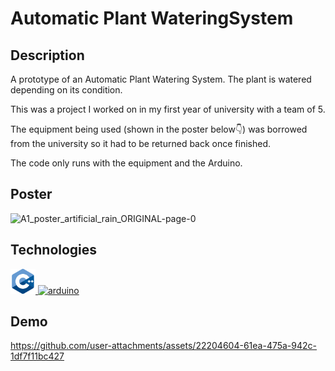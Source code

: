 # Automatic Plant WateringSystem

<h2>Description</h2>
<p>A prototype of an Automatic Plant Watering System. The plant is watered depending on its condition.</p>
<p>This was a project I worked on in my first year of university with a team of 5.</p>
<p>The equipment being used (shown in the poster below👇) was borrowed from the university so it had to be returned back once finished.</p>
<p>The code only runs with the equipment and the Arduino.</p>

<h2>Poster</h2>

![A1_poster_artificial_rain_ORIGINAL-page-0](https://github.com/user-attachments/assets/823f46e6-bc22-4a99-af4d-904f507054dd)

<h2>Technologies</h2>

<a href="https://www.w3schools.com/cpp/" target="_blank" rel="noreferrer"> <img src="https://raw.githubusercontent.com/devicons/devicon/master/icons/cplusplus/cplusplus-original.svg" alt="cplusplus" width="40" height="40"/> </a> 
<a href="https://www.arduino.cc/" target="_blank" rel="noreferrer"> <img src="https://cdn.worldvectorlogo.com/logos/arduino-1.svg" alt="arduino" width="40" height="40"/> </a>

<h2>Demo</h2>

https://github.com/user-attachments/assets/22204604-61ea-475a-942c-1df7f11bc427



